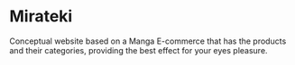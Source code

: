 # Mirateki
Conceptual website based on a Manga E-commerce that has the products and their categories, providing the best effect for your eyes pleasure.
